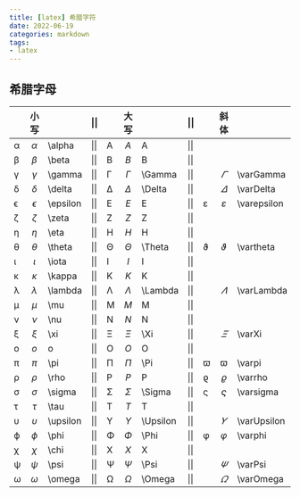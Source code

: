 ```yaml
---
title: [latex] 希腊字符
date: 2022-06-19
categories: markdown
tags: 
- latex
---
```



## 希腊字母

|      | 小写       |          | \|\| |      | 大写       |          | \|\| |      | 斜体          |             |
| ---- | :----------: | -------- | ---- | ---- | :----------: | -------- | ---- | ---- | :-------------: | ----------- |
| α    | $\alpha$   | \alpha   | \|\| | A    | $A$        | A        | \|\| |      |             |             |
| β    | $\beta$    | \beta    | \|\| | B    | $B$        | B        | \|\| |      |               |             |
| γ    | $\gamma$   | \gamma   | \|\| | Γ    | $\Gamma$   | \Gamma   | \|\| |      | $\varGamma$   | \varGamma   |
| δ    | $\delta$   | \delta   | \|\| | Δ    | $\Delta$   | \Delta   | \|\| |      | $\varDelta$   | \varDelta   |
| ϵ    | $\epsilon$ | \epsilon | \|\| | E    | $E$        | E        | \|\| | ε    | $\varepsilon$ | \varepsilon |
| ζ    | $\zeta$    | \zeta    | \|\| | Z    | $Z$        | Z        | \|\| |      |               |             |
| η    | $\eta$     | \eta     | \|\| | H    | $H$        | H        | \|\| |      |               |             |
| θ    | $\theta$   | \theta   | \|\| | Θ    | $\Theta$   | \Theta   | \|\| | ϑ    | $\vartheta$   | \vartheta   |
| ι    | $\iota$    | \iota    | \|\| | I    | $I$        | I        | \|\| |      |               |             |
| κ    | $\kappa$   | \kappa   | \|\| | K    | $K$        | K        | \|\| |      |               |             |
| λ    | $\lambda$  | \lambda  | \|\| | Λ    | $\Lambda$  | \Lambda  | \|\| |      | $\varLambda$  | \varLambda  |
| μ    | $\mu$      | \mu      | \|\| | M    | $M$        | M        | \|\| |      |               |             |
| ν    | $\nu$      | \nu      | \|\| | N    | $N$        | N        | \|\| |      |               |             |
| ξ    | $\xi$      | \xi      | \|\| | Ξ    | $\Xi$      | \Xi      | \|\| |      | $\varXi$      | \varXi      |
| o    | $o$        | o        | \|\| | O    | $O$        | O        | \|\| |      |               |             |
| π    | $\pi$      | \pi      | \|\| | Π    | $\Pi$      | \Pi      | \|\| | ϖ    | $\varpi$      | \varpi      |
| ρ    | $\rho$     | \rho     | \|\| | P    | $P$        | P        | \|\| | ϱ    | $\varrho$     | \varrho     |
| σ    | $\sigma$   | \sigma   | \|\| | Σ    | $\Sigma$   | \Sigma   | \|\| | ς    | $\varsigma$   | \varsigma   |
| τ    | $\tau$     | \tau     | \|\| | T    | $T$        | T        | \|\| |      |               |             |
| υ    | $\upsilon$ | \upsilon | \|\| | Υ    | $\Upsilon$ | \Upsilon | \|\| |      | $\varUpsilon$ | \varUpsilon |
| ϕ    | $\phi$     | \phi     | \|\| | Φ    | $\Phi$     | \Phi     | \|\| | φ    | $\varphi$     | \varphi     |
| χ    | $\chi$     | \chi     | \|\| | X    | $X$        | X        | \|\| |      |               |             |
| ψ    | $\psi$     | \psi     | \|\| | Ψ    | $\Psi$     | \Psi     | \|\| |      | $\varPsi$     | \varPsi     |
| ω    | $\omega$   | \omega   | \|\| | Ω    | $\Omega$   | \Omega   | \|\| |      | $\varOmega$   | \varOmega   |